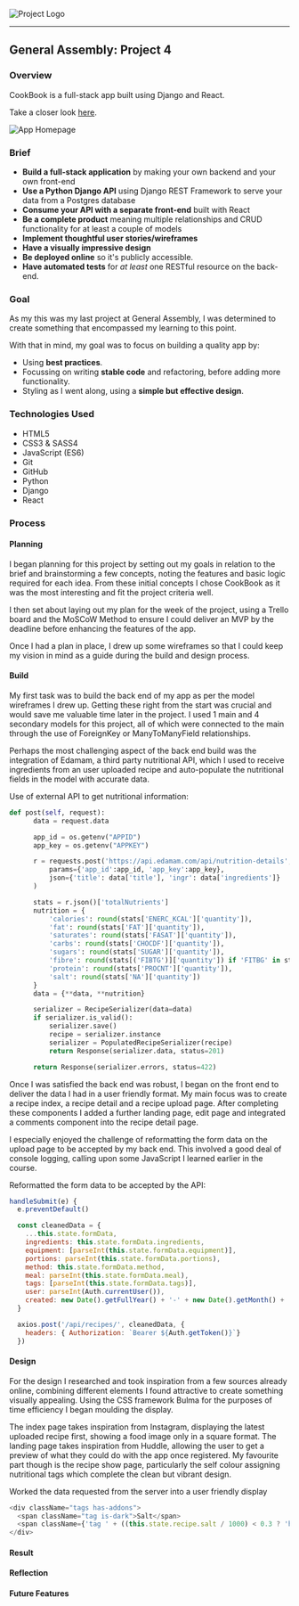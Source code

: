 ![Project Logo](https://i.imgur.com/iTvqiHV.png)
<hr />

## General Assembly: Project 4

### Overview

CookBook is a full-stack app built using Django and React.

Take a closer look [here](https://cookbook-2019.herokuapp.com/#/).

![App Homepage](https://i.imgur.com/HGm4cbG.png)

### Brief

* **Build a full-stack application** by making your own backend and your own front-end
* **Use a Python Django API** using Django REST Framework to serve your data from a Postgres database
* **Consume your API with a separate front-end** built with React
* **Be a complete product** meaning multiple relationships and CRUD functionality for at least a couple of models
* **Implement thoughtful user stories/wireframes**
* **Have a visually impressive design**
* **Be deployed online** so it's publicly accessible.
* **Have automated tests** for _at least_ one RESTful resource on the back-end.

### Goal

As my this was my last project at General Assembly, I was determined to create something that encompassed my learning to this point.

With that in mind, my goal was to focus on building a quality app by:

* Using **best practices**.
* Focussing on writing **stable code** and refactoring, before adding more functionality.
* Styling as I went along, using a **simple but effective design**.

### Technologies Used

* HTML5
* CSS3 & SASS4
* JavaScript (ES6)
* Git
* GitHub
* Python
* Django
* React

### Process

#### Planning

I began planning for this project by setting out my goals in relation to the brief and brainstorming a few concepts, noting the features and basic logic required for each idea. From these initial concepts I chose CookBook as it was the most interesting and fit the project criteria well.

I then set about laying out my plan for the week of the project, using a Trello board and the MoSCoW Method to ensure I could deliver an MVP by the deadline before enhancing the features of the app.

Once I had a plan in place, I drew up some wireframes so that I could keep my vision in mind as a guide during the build and design process.

#### Build

My first task was to build the back end of my app as per the model wireframes I drew up. Getting these right from the start was crucial and would save me valuable time later in the project. I used 1 main and 4 secondary models for this project, all of which were connected to the main through the use of ForeignKey or ManyToManyField relationships.

Perhaps the most challenging aspect of the back end build was the integration of Edamam, a third party nutritional API, which I used to receive ingredients from an user uploaded recipe and auto-populate the nutritional fields in the model with accurate data.

Use of external API to get nutritional information:

```python
def post(self, request):
      data = request.data

      app_id = os.getenv("APPID")
      app_key = os.getenv("APPKEY")

      r = requests.post('https://api.edamam.com/api/nutrition-details',
          params={'app_id':app_id, 'app_key':app_key},
          json={'title': data['title'], 'ingr': data['ingredients']}
      )

      stats = r.json()['totalNutrients']
      nutrition = {
          'calories': round(stats['ENERC_KCAL']['quantity']),
          'fat': round(stats['FAT']['quantity']),
          'saturates': round(stats['FASAT']['quantity']),
          'carbs': round(stats['CHOCDF']['quantity']),
          'sugars': round(stats['SUGAR']['quantity']),
          'fibre': round(stats[('FIBTG')]['quantity']) if 'FITBG' in stats else 0,
          'protein': round(stats['PROCNT']['quantity']),
          'salt': round(stats['NA']['quantity'])
      }
      data = {**data, **nutrition}

      serializer = RecipeSerializer(data=data)
      if serializer.is_valid():
          serializer.save()
          recipe = serializer.instance
          serializer = PopulatedRecipeSerializer(recipe)
          return Response(serializer.data, status=201)

      return Response(serializer.errors, status=422)
```

Once I was satisfied the back end was robust, I began on the front end to deliver the data I had in a user friendly format. My main focus was to create a recipe index, a recipe detail and a recipe upload page. After completing these components I added a further landing page, edit page and integrated a comments component into the recipe detail page.

I especially enjoyed the challenge of reformatting the form data on the upload page to be accepted by my back end. This involved a good deal of console logging, calling upon some JavaScript I learned earlier in the course.

Reformatted the form data to be accepted by the API:

```javascript
handleSubmit(e) {
  e.preventDefault()

  const cleanedData = {
    ...this.state.formData,
    ingredients: this.state.formData.ingredients,
    equipment: [parseInt(this.state.formData.equipment)],
    portions: parseInt(this.state.formData.portions),
    method: this.state.formData.method,
    meal: parseInt(this.state.formData.meal),
    tags: [parseInt(this.state.formData.tags)],
    user: parseInt(Auth.currentUser()),
    created: new Date().getFullYear() + '-' + new Date().getMonth() + '-' + new Date().getDate()
  }

  axios.post('/api/recipes/', cleanedData, {
    headers: { Authorization: `Bearer ${Auth.getToken()}`}
  })
```

#### Design

For the design I researched and took inspiration from a few sources already online, combining different elements I found attractive to create something visually appealing. Using the CSS framework Bulma for the purposes of time efficiency I began moulding the display.

The index page takes inspiration from Instagram, displaying the latest uploaded recipe first, showing a food image only in a square format. The landing page takes inspiration from Huddle, allowing the user to get a preview of what they could do with the app once registered. My favourite part though is the recipe show page, particularly the self colour assigning nutritional tags which complete the clean but vibrant design.

Worked the data requested from the server into a user friendly display

```javascript
<div className="tags has-addons">
  <span className="tag is-dark">Salt</span>
  <span className={'tag ' + ((this.state.recipe.salt / 1000) < 0.3 ? 'has-background-success' : (this.state.recipe.salt / 1000) < 1.5 ? 'has-background-warning' : 'has-background-danger has-text-white')}>{(this.state.recipe.salt / 1000).toFixed(2)}g | {Math.round(((this.state.recipe.salt / 1000) / 6) * 100)}%</span>
</div>
```

#### Result

#### Reflection

#### Future Features
